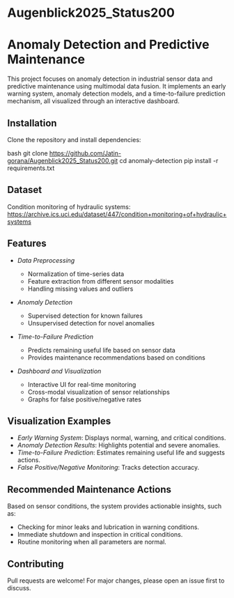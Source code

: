 # Augenblick2025_Status200

# Anomaly Detection and Predictive Maintenance

This project focuses on anomaly detection in industrial sensor data and predictive maintenance using multimodal data fusion. It implements an early warning system, anomaly detection models, and a time-to-failure prediction mechanism, all visualized through an interactive dashboard.

## Installation

Clone the repository and install dependencies:

bash
git clone https://github.com/Jatin-gorana/Augenblick2025_Status200.git
cd anomaly-detection
pip install -r requirements.txt


## Dataset

Condition monitoring of hydraulic systems: https://archive.ics.uci.edu/dataset/447/condition+monitoring+of+hydraulic+systems

## Features

- *Data Preprocessing*
  - Normalization of time-series data
  - Feature extraction from different sensor modalities
  - Handling missing values and outliers

- *Anomaly Detection*
  - Supervised detection for known failures
  - Unsupervised detection for novel anomalies

- *Time-to-Failure Prediction*
  - Predicts remaining useful life based on sensor data
  - Provides maintenance recommendations based on conditions

- *Dashboard and Visualization*
  - Interactive UI for real-time monitoring
  - Cross-modal visualization of sensor relationships
  - Graphs for false positive/negative rates



## Visualization Examples

- *Early Warning System*: Displays normal, warning, and critical conditions.
- *Anomaly Detection Results*: Highlights potential and severe anomalies.
- *Time-to-Failure Prediction*: Estimates remaining useful life and suggests actions.
- *False Positive/Negative Monitoring*: Tracks detection accuracy.

## Recommended Maintenance Actions

Based on sensor conditions, the system provides actionable insights, such as:
- Checking for minor leaks and lubrication in warning conditions.
- Immediate shutdown and inspection in critical conditions.
- Routine monitoring when all parameters are normal.

## Contributing

Pull requests are welcome! For major changes, please open an issue first to discuss.
